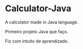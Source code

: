 # Calculator-Java
A calculator made in Java language.

Primeiro projeto Java que faço.

Fiz com intuito de aprendizado.
